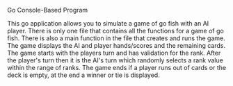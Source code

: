 Go Console-Based Program

This go application allows you to simulate a game of go fish with an AI player. 
There is only one file that contains all the functions for a game of go fish. There is also a main function in the file that creates and runs the game.
The game displays the AI and player hands/scores and the remaining cards. The game starts with the players turn and has validation for the rank. After the player's turn 
then it is the AI's turn which randomly selects a rank value within the range of ranks. The game ends if a player runs out of cards or the deck is empty, at the 
end a winner or tie is displayed.

